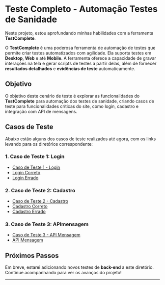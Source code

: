 # Teste Completo - Automação Testes de Sanidade 

Neste projeto, estou aprofundando minhas habilidades com a ferramenta **TestComplete**.

O **TestComplete** é uma poderosa ferramenta de automação de testes que permite criar testes automatizados com agilidade. Ela suporta testes em **Desktop**, **Web** e até **Mobile**. A ferramenta oferece a capacidade de gravar interações na tela e gerar scripts de testes a partir delas, além de fornecer **resultados detalhados** e **evidências de teste** automaticamente.

## Objetivo

O objetivo deste cenário de teste é explorar as funcionalidades do **TestComplete** para automação dos testes de sanidade, criando casos de teste para funcionalidades críticas do site, como login, cadastro e integração com API de mensagens.

## Casos de Teste

Abaixo estão alguns dos casos de teste realizados até agora, com os links levando para os diretórios correspondente:

### 1. Caso de Teste 1: **Login**
- [Caso de Teste 1 - Login](https://github.com/Rodrigofarnum/TestComplete/blob/main/Adopet%20-%20TestComplete/Evid%C3%AAncias%20de%20Teste/Casos%20de%20Testes/Caso%20de%20Teste%2001%20-%20Login.pdf)
- [Login Correto](https://github.com/Rodrigofarnum/TestComplete/tree/main/Adopet%20-%20TestComplete/Evid%C3%AAncias%20de%20Teste/1_LoginCorreto)
- [Login Errado](https://github.com/Rodrigofarnum/TestComplete/tree/main/Adopet%20-%20TestComplete/Evid%C3%AAncias%20de%20Teste/2_LoginErrado)

### 2. Caso de Teste 2: **Cadastro**
- [Caso de Teste 2 - Cadastro](https://github.com/Rodrigofarnum/TestComplete/blob/main/Adopet%20-%20TestComplete/Evid%C3%AAncias%20de%20Teste/Casos%20de%20Testes/Caso%20de%20Teste%2002%20-%20Cadastro.pdf)
- [Cadastro Correto](https://github.com/Rodrigofarnum/TestComplete/tree/main/Adopet%20-%20TestComplete/Evid%C3%AAncias%20de%20Teste/3_CadastroCorreto)
- [Cadastro Errado](https://github.com/Rodrigofarnum/TestComplete/tree/main/Adopet%20-%20TestComplete/Evid%C3%AAncias%20de%20Teste/4_CadastroErrado)

### 3. Caso de Teste 3: **APImensagem**
- [Caso de Teste 3 - API Mensagem](https://github.com/Rodrigofarnum/TestComplete/blob/main/Adopet%20-%20TestComplete/Evid%C3%AAncias%20de%20Teste/Casos%20de%20Testes/Caso%20de%20Teste%2003%20-%20API%20mensagens.pdf)
- [API Mensagem](https://github.com/Rodrigofarnum/TestComplete/tree/main/Adopet%20-%20TestComplete/Evid%C3%AAncias%20de%20Teste/5_APImensagem)

## Próximos Passos

Em breve, estarei adicionando novos testes de **back-end** a este diretório. Continue acompanhando para ver os avanços do projeto!

---

